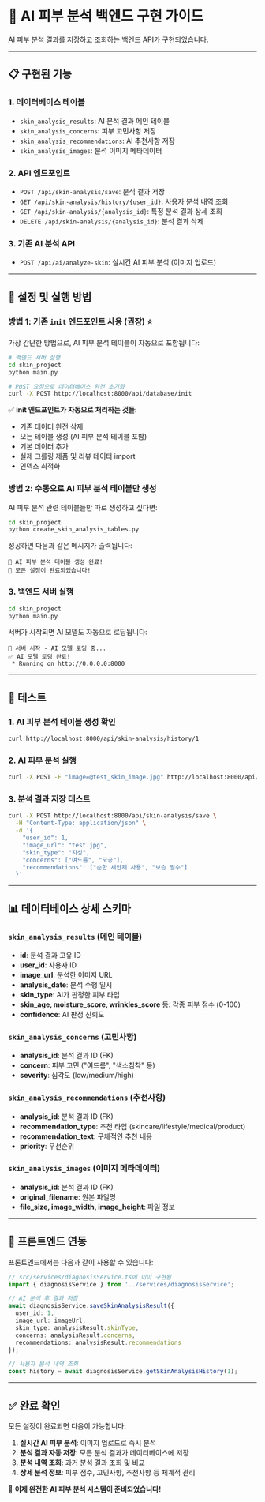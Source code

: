 # 🔬 AI 피부 분석 백엔드 구현 가이드

AI 피부 분석 결과를 저장하고 조회하는 백엔드 API가 구현되었습니다.

---

## 📋 구현된 기능

### 1. **데이터베이스 테이블**
- `skin_analysis_results`: AI 분석 결과 메인 테이블
- `skin_analysis_concerns`: 피부 고민사항 저장
- `skin_analysis_recommendations`: AI 추천사항 저장  
- `skin_analysis_images`: 분석 이미지 메타데이터

### 2. **API 엔드포인트**
- `POST /api/skin-analysis/save`: 분석 결과 저장
- `GET /api/skin-analysis/history/{user_id}`: 사용자 분석 내역 조회
- `GET /api/skin-analysis/{analysis_id}`: 특정 분석 결과 상세 조회
- `DELETE /api/skin-analysis/{analysis_id}`: 분석 결과 삭제

### 3. **기존 AI 분석 API**
- `POST /api/ai/analyze-skin`: 실시간 AI 피부 분석 (이미지 업로드)

---

## 🚀 설정 및 실행 방법

### 방법 1: 기존 `init` 엔드포인트 사용 (권장) ⭐
가장 간단한 방법으로, AI 피부 분석 테이블이 자동으로 포함됩니다:

```bash
# 백엔드 서버 실행
cd skin_project
python main.py

# POST 요청으로 데이터베이스 완전 초기화
curl -X POST http://localhost:8000/api/database/init
```

✅ **init 엔드포인트가 자동으로 처리하는 것들:**
- 기존 데이터 완전 삭제
- 모든 테이블 생성 (AI 피부 분석 테이블 포함)
- 기본 데이터 추가
- 실제 크롤링 제품 및 리뷰 데이터 import
- 인덱스 최적화

### 방법 2: 수동으로 AI 피부 분석 테이블만 생성

AI 피부 분석 관련 테이블들만 따로 생성하고 싶다면:

```bash
cd skin_project
python create_skin_analysis_tables.py
```

성공하면 다음과 같은 메시지가 출력됩니다:
```
🎉 AI 피부 분석 테이블 생성 완료!
🎉 모든 설정이 완료되었습니다!
```

### 3. **백엔드 서버 실행**

```bash
cd skin_project
python main.py
```

서버가 시작되면 AI 모델도 자동으로 로딩됩니다:
```
🚀 서버 시작 - AI 모델 로딩 중...
✅ AI 모델 로딩 완료!
 * Running on http://0.0.0.0:8000
```

---

## 🧪 테스트

### 1. **AI 피부 분석 테이블 생성 확인**
```bash
curl http://localhost:8000/api/skin-analysis/history/1
```

### 2. **AI 피부 분석 실행**
```bash
curl -X POST -F "image=@test_skin_image.jpg" http://localhost:8000/api/ai/analyze-skin
```

### 3. **분석 결과 저장 테스트**
```bash
curl -X POST http://localhost:8000/api/skin-analysis/save \
  -H "Content-Type: application/json" \
  -d '{
    "user_id": 1,
    "image_url": "test.jpg",
    "skin_type": "지성",
    "concerns": ["여드름", "모공"],
    "recommendations": ["순한 세안제 사용", "보습 필수"]
  }'
```

---

## 📊 데이터베이스 상세 스키마

### `skin_analysis_results` (메인 테이블)
- **id**: 분석 결과 고유 ID
- **user_id**: 사용자 ID  
- **image_url**: 분석한 이미지 URL
- **analysis_date**: 분석 수행 일시
- **skin_type**: AI가 판정한 피부 타입
- **skin_age, moisture_score, wrinkles_score** 등: 각종 피부 점수 (0-100)
- **confidence**: AI 판정 신뢰도

### `skin_analysis_concerns` (고민사항)
- **analysis_id**: 분석 결과 ID (FK)
- **concern**: 피부 고민 ("여드름", "색소침착" 등)
- **severity**: 심각도 (low/medium/high)

### `skin_analysis_recommendations` (추천사항)
- **analysis_id**: 분석 결과 ID (FK)
- **recommendation_type**: 추천 타입 (skincare/lifestyle/medical/product)
- **recommendation_text**: 구체적인 추천 내용
- **priority**: 우선순위

### `skin_analysis_images` (이미지 메타데이터)
- **analysis_id**: 분석 결과 ID (FK)
- **original_filename**: 원본 파일명
- **file_size, image_width, image_height**: 파일 정보

---

## 🔗 프론트엔드 연동

프론트엔드에서는 다음과 같이 사용할 수 있습니다:

```typescript
// src/services/diagnosisService.ts에 이미 구현됨
import { diagnosisService } from '../services/diagnosisService';

// AI 분석 후 결과 저장
await diagnosisService.saveSkinAnalysisResult({
  user_id: 1,
  image_url: imageUrl,
  skin_type: analysisResult.skinType,
  concerns: analysisResult.concerns,
  recommendations: analysisResult.recommendations
});

// 사용자 분석 내역 조회
const history = await diagnosisService.getSkinAnalysisHistory(1);
```

---

## ✅ 완료 확인

모든 설정이 완료되면 다음이 가능합니다:

1. **실시간 AI 피부 분석**: 이미지 업로드로 즉시 분석
2. **분석 결과 자동 저장**: 모든 분석 결과가 데이터베이스에 저장
3. **분석 내역 조회**: 과거 분석 결과 조회 및 비교
4. **상세 분석 정보**: 피부 점수, 고민사항, 추천사항 등 체계적 관리

🎉 **이제 완전한 AI 피부 분석 시스템이 준비되었습니다!** 